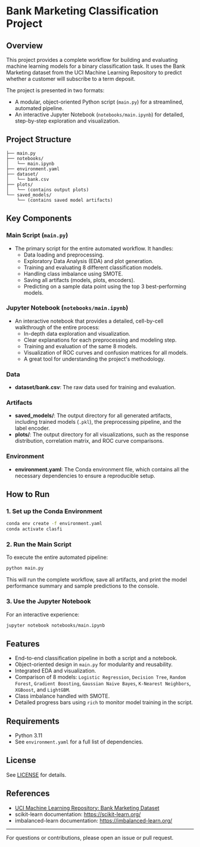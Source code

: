 # Bank Marketing Classification Project

## Overview
This project provides a complete workflow for building and evaluating machine learning models for a binary classification task. It uses the Bank Marketing dataset from the UCI Machine Learning Repository to predict whether a customer will subscribe to a term deposit.

The project is presented in two formats:
- A modular, object-oriented Python script (`main.py`) for a streamlined, automated pipeline.
- An interactive Jupyter Notebook (`notebooks/main.ipynb`) for detailed, step-by-step exploration and visualization.

## Project Structure
```
├── main.py
├── notebooks/
│   └── main.ipynb
├── environment.yaml
├── dataset/
│   └── bank.csv
├── plots/
│   └── (contains output plots)
└── saved_models/
    └── (contains saved model artifacts)
```

## Key Components

### Main Script (`main.py`)
- The primary script for the entire automated workflow. It handles:
  - Data loading and preprocessing.
  - Exploratory Data Analysis (EDA) and plot generation.
  - Training and evaluating 8 different classification models.
  - Handling class imbalance using SMOTE.
  - Saving all artifacts (models, plots, encoders).
  - Predicting on a sample data point using the top 3 best-performing models.

### Jupyter Notebook (`notebooks/main.ipynb`)
- An interactive notebook that provides a detailed, cell-by-cell walkthrough of the entire process:
  - In-depth data exploration and visualization.
  - Clear explanations for each preprocessing and modeling step.
  - Training and evaluation of the same 8 models.
  - Visualization of ROC curves and confusion matrices for all models.
  - A great tool for understanding the project's methodology.

### Data
- **dataset/bank.csv**: The raw data used for training and evaluation.

### Artifacts
- **saved_models/**: The output directory for all generated artifacts, including trained models (`.pkl`), the preprocessing pipeline, and the label encoder.
- **plots/**: The output directory for all visualizations, such as the response distribution, correlation matrix, and ROC curve comparisons.

### Environment
- **environment.yaml**: The Conda environment file, which contains all the necessary dependencies to ensure a reproducible setup.

## How to Run

### 1. Set up the Conda Environment
```sh
conda env create -f environment.yaml
conda activate clasfi
```

### 2. Run the Main Script
To execute the entire automated pipeline:
```sh
python main.py
```
This will run the complete workflow, save all artifacts, and print the model performance summary and sample predictions to the console.

### 3. Use the Jupyter Notebook
For an interactive experience:
```sh
jupyter notebook notebooks/main.ipynb
```

## Features
- End-to-end classification pipeline in both a script and a notebook.
- Object-oriented design in `main.py` for modularity and reusability.
- Integrated EDA and visualization.
- Comparison of 8 models: `Logistic Regression`, `Decision Tree`, `Random Forest`, `Gradient Boosting`, `Gaussian Naive Bayes`, `K-Nearest Neighbors`, `XGBoost`, and `LightGBM`.
- Class imbalance handled with SMOTE.
- Detailed progress bars using `rich` to monitor model training in the script.

## Requirements
- Python 3.11
- See `environment.yaml` for a full list of dependencies.

## License
See [LICENSE](LICENSE) for details.

## References
- [UCI Machine Learning Repository: Bank Marketing Dataset](https://archive.ics.uci.edu/ml/datasets/bank+marketing)
- scikit-learn documentation: https://scikit-learn.org/
- imbalanced-learn documentation: https://imbalanced-learn.org/
---
For questions or contributions, please open an issue or pull request.